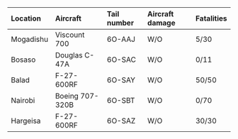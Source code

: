 | Location   | Aircraft        | Tail number   | Aircraft damage   | Fatalities   |
|:-----------|:----------------|:--------------|:------------------|:-------------|
| Mogadishu  | Viscount 700    | 6O-AAJ        | W/O               | 5/30         |
| Bosaso     | Douglas C-47A   | 6O-SAC        | W/O               | 0/11         |
| Balad      | F-27-600RF      | 6O-SAY        | W/O               | 50/50        |
| Nairobi    | Boeing 707-320B | 6O-SBT        | W/O               | 0/70         |
| Hargeisa   | F-27-600RF      | 6O-SAZ        | W/O               | 30/30        |